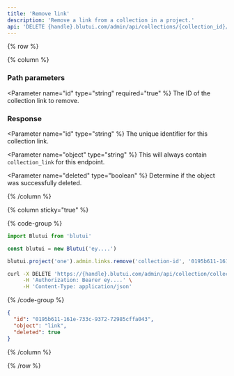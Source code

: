 ```yaml
---
title: 'Remove link'
description: 'Remove a link from a collection in a project.'
api: 'DELETE {handle}.blutui.com/admin/api/collections/{collection_id}/links/{id}'
---
```


{% row %}

{% column %}
### Path parameters

<Parameter name="id" type="string" required="true" %}
The ID of the collection link to remove.
</Parameter>

### Response

<Parameter name="id" type="string" %}
The unique identifier for this collection link.
</Parameter>

<Parameter name="object" type="string" %}
This will always contain `collection_link` for this endpoint.
</Parameter>

<Parameter name="deleted" type="boolean" %}
Determine if the object was successfully deleted.
</Parameter>

{% /column %}

{% column sticky="true" %}

{% code-group %}

```ts {% process=false filename="Node.js" %}
import Blutui from 'blutui'

const blutui = new Blutui('ey....')

blutui.project('one').admin.links.remove('collection-id', '0195b611-161e-733c-9372-72985cffa043')
```

```bash {% process=false filename="cURL" %}
curl -X DELETE 'https://{handle}.blutui.com/admin/api/collection/collection-id/links/0195b611-161e-733c-9372-72985cffa043' \
     -H 'Authorization: Bearer ey....' \
     -H 'Content-Type: application/json'
```

{% /code-group %}

```json {% process=false filename="Response" %}
{
  "id": "0195b611-161e-733c-9372-72985cffa043",
  "object": "link",
  "deleted": true
}
```

{% /column %}

{% /row %}

